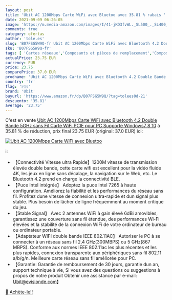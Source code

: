 ```yaml
---
layout: post
title: 'Ubit AC 1200Mbps Carte WiFi avec Bluetoo avec 35.81 % rabais '
date: 2021-09-09 06:26:05
image: 'https://m.media-amazon.com/images/I/41-jKD3fvWL._SL500_._SL400_.jpg'
comments: true
category: ofertas
author: 'tole.es'
slug: 'B07FSG5W9Q-fr Ubit AC 1200Mbps Carte WiFi avec Bluetooth 4.2 Double...'
sku: 'B07FSG5W9Q-fr'
tags: [ 'Cartes réseaux','Composants et pièces de remplacement','Composants internes','Informatique','ubit', ]
actualPrice: 23.75 EUR
currency: EUR
price: 23.75
comparePrice: 37.0 EUR
prodname: 'Ubit AC 1200Mbps Carte WiFi avec Bluetooth 4.2 Double Bande 5GHz sans Fil Carte WiFi PCIE pour PC Supporte Windows7 8 10'
country: 'fr'
flag: '🇫🇷'
brand: 'Ubit'
buyurl: 'https://www.amazon.fr/dp/B07FSG5W9Q/?tag=tolees0d-21'
descuento: '35.81'
average: '23.75'
---
```


C'est en vente [Ubit AC 1200Mbps Carte WiFi avec Bluetooth 4.2 Double Bande 5GHz sans Fil Carte WiFi PCIE pour PC Supporte Windows7 8 10](https://www.amazon.fr/dp/B07FSG5W9Q/?tag=tolees0d-21)  à  35.81 % de réduction, prix final  23.75 EUR (original: 37.0 EUR) ici:

[![Ubit AC 1200Mbps Carte WiFi avec Bluetoo](https://m.media-amazon.com/images/I/41-jKD3fvWL._SL500_._SL400_.jpg)](https://www.amazon.fr/dp/B07FSG5W9Q/?tag=tolees0d-21)

ℹ️:

- 【Connectivité Vitesse ultra Rapide】1200M vitesse de transmission élevée double bande, cette carte wifi est excellent pour la vidéo fluide 4K, les jeux en ligne sans décalage, la navigation sur le Web, etc. Le Bluetooth 4.2 prend en charge la connectivité BLE.
- 【Puce Intel intégrée】 Adoptez la puce Intel 7265 à haute configuration. Améliorez la fiabilité et les performances du réseau sans fil. Profitez dune vitesse de connexion ultra-rapide et dun signal plus stable. Plus besoin de lâcher de ligne fréquemment au moment critique du jeu.
- 【Stable Signal】 Avec 2 antennes WiFi à gain élevé 6dBi amovibles, garantissez une couverture sans fil étendue, des performances Wi-Fi élevées et la stabilité de la connexion WiFi de votre ordinateur de bureau ou ordinateur portable.
- 【Adaptateur WIFI double bande IEEE 802.11AC】 Autoriser le PC à se connecter à un réseau sans fil 2,4 GHz(300MBPS) ou 5 GHz(867 MBPS). Conforme aux normes IEEE 802.11ac les plus récentes et les plus rapides, connexion transparente aux périphériques sans fil 802.11 a/b/g/n. Meilleure carte réseau sans fil améliorée pour PC.
- 【Garantie: Garantie de remboursement de 30 jours, garantie dun an, support technique à vie, Si vous avez des questions ou suggestions à propos de notre produit Obtenir une assistance par e-mail: Ubit@evisionde.com】

[🛒 Achète-le!!](https://www.amazon.fr/dp/B07FSG5W9Q/?tag=tolees0d-21)
